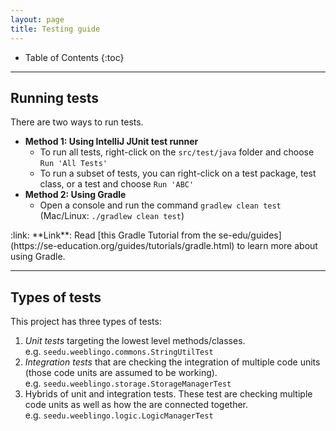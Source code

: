 ```yaml
---
layout: page
title: Testing guide
---
```


* Table of Contents
{:toc}

--------------------------------------------------------------------------------------------------------------------

## Running tests

There are two ways to run tests.

* **Method 1: Using IntelliJ JUnit test runner**
  * To run all tests, right-click on the `src/test/java` folder and choose `Run 'All Tests'`
  * To run a subset of tests, you can right-click on a test package,
    test class, or a test and choose `Run 'ABC'`
* **Method 2: Using Gradle**
  * Open a console and run the command `gradlew clean test` (Mac/Linux: `./gradlew clean test`)

<div markdown="span" class="alert alert-secondary">:link: **Link**: Read [this Gradle Tutorial from the se-edu/guides](https://se-education.org/guides/tutorials/gradle.html) to learn more about using Gradle.
</div>

--------------------------------------------------------------------------------------------------------------------

## Types of tests

This project has three types of tests:

1. *Unit tests* targeting the lowest level methods/classes.<br>
   e.g. `seedu.weeblingo.commons.StringUtilTest`
1. *Integration tests* that are checking the integration of multiple code units (those code units are assumed to be working).<br>
   e.g. `seedu.weeblingo.storage.StorageManagerTest`
1. Hybrids of unit and integration tests. These test are checking multiple code units as well as how the are connected together.<br>
   e.g. `seedu.weeblingo.logic.LogicManagerTest`
